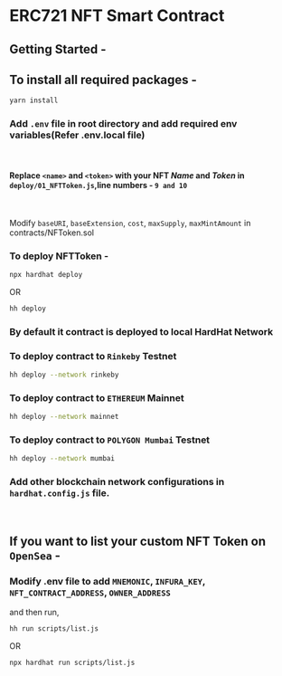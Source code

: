 # ERC721 NFT Smart Contract

## Getting Started -

## To install all required packages -
```sh
yarn install
```

### Add ```.env``` file in root directory and add required env variables(Refer .env.local file)
&nbsp;

#### Replace ```<name>``` and ```<token>``` with your NFT _*Name*_ and _*Token*_ in ```deploy/01_NFTToken.js```,line numbers - ```9 and 10```
&nbsp;

Modify ```baseURI```, ```baseExtension```, ```cost```, ```maxSupply```, ```maxMintAmount``` in contracts/NFToken.sol 


### To deploy NFTToken -

```sh
npx hardhat deploy
```

OR
```sh
hh deploy
```
### By default it contract is deployed to local HardHat Network

### To deploy contract to ```Rinkeby``` Testnet 
```sh
hh deploy --network rinkeby
```

### To deploy contract to ```ETHEREUM``` Mainnet
```sh
hh deploy --network mainnet
```

### To deploy contract to ```POLYGON Mumbai``` Testnet 
```sh
hh deploy --network mumbai
```

### Add other blockchain network configurations in ```hardhat.config.js``` file.
&nbsp;


## If you want to list your custom NFT Token on ```OpenSea``` -

### Modify .env file to add ```MNEMONIC```, ```INFURA_KEY```, ```NFT_CONTRACT_ADDRESS```, ```OWNER_ADDRESS```

and then run,
```sh
hh run scripts/list.js
```
OR
```sh
npx hardhat run scripts/list.js
```
